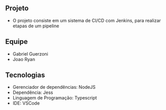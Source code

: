  ## Projeto
- O projeto consiste em um sistema de CI/CD com Jenkins, para realizar etapas de um pipeline 
 
 
 ## Equipe
- Gabriel Guerzoni
- Joao Ryan

## Tecnologias

- Gerenciador de dependências: NodeJS
- Dependência: Jess
- Linguagem de Programação: Typescript
- IDE: VSCode
